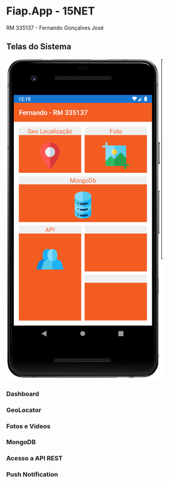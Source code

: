 # Fiap.App - 15NET
RM 335137 - Fernando Gonçalves José

## Telas do Sistema
![alt text](https://github.com/fernandogjose/Fiap.App/blob/master/Fiap.App/AppImages/Dashboard.PNG)

### Dashboard

### GeoLocator

### Fotos e Vídeos

### MongoDB

### Acesso a API REST

### Push Notification
